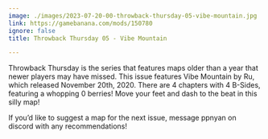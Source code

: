 ```yaml
---
image: ./images/2023-07-20-00-throwback-thursday-05-vibe-mountain.jpg
link: https://gamebanana.com/mods/150780
ignore: false
title: Throwback Thursday 05 - Vibe Mountain

---
```


Throwback Thursday is the series that features maps older than a year that newer players may have missed. This issue features Vibe Mountain by Ru, which released November 20th, 2020. There are 4 chapters with 4 B-Sides, featuring a whopping 0 berries! Move your feet and dash to the beat in this silly map!

If you’d like to suggest a map for the next issue, message ppnyan on discord with any recommendations!
